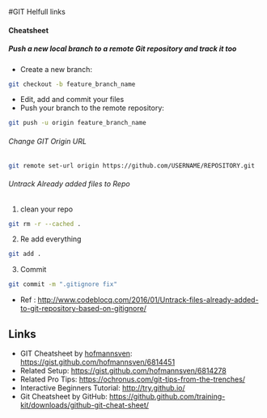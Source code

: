 #GIT Helfull links

#### Cheatsheet

##### Push a new local branch to a remote Git repository and track it too

- Create a new branch:
```bash
git checkout -b feature_branch_name
```
- Edit, add and commit your files
- Push your branch to the remote repository:

```bash
git push -u origin feature_branch_name
```




###### Change GIT Origin URL

```bash
git remote set-url origin https://github.com/USERNAME/REPOSITORY.git
```

###### Untrack Already added files to Repo

1. clean your repo

```bash
git rm -r --cached .
```

2. Re add everything

```bash
git add .
```

3. Commit

```bash
git commit -m ".gitignore fix"
```
- Ref : http://www.codeblocq.com/2016/01/Untrack-files-already-added-to-git-repository-based-on-gitignore/

## Links

- GIT Cheatsheet by [hofmannsven](https://github.com/hofmannsven): https://gist.github.com/hofmannsven/6814451
- Related Setup: https://gist.github.com/hofmannsven/6814278
- Related Pro Tips: https://ochronus.com/git-tips-from-the-trenches/
- Interactive Beginners Tutorial: http://try.github.io/
- Git Cheatsheet by GitHub: https://github.github.com/training-kit/downloads/github-git-cheat-sheet/
